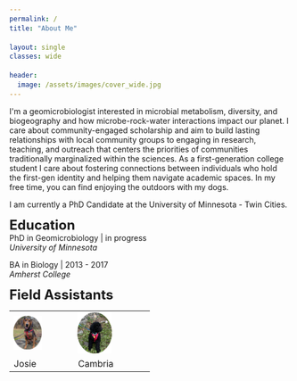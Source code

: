 ```yaml
---
permalink: /
title: "About Me"

layout: single
classes: wide

header:
  image: /assets/images/cover_wide.jpg
---
```

  
I'm a geomicrobiologist interested in microbial metabolism, diversity, and biogeography and how microbe-rock-water interactions impact our planet. I care about community-engaged scholarship and aim to build lasting relationships with local community groups to engaging in research, teaching, and outreach that centers the priorities of communities traditionally marginalized within the sciences. As a first-generation college student I care about fostering connections between individuals who hold the first-gen identity and helping them navigate academic spaces. In my free time, you can find enjoying the outdoors with my dogs.

I am currently a PhD Candidate at the University of Minnesota - Twin Cities. 


__<font size = "5" >Education</font>__  
PhD in Geomicrobiology     |     in progress  
*University of Minnesota* 
  
BA in Biology              |      2013 - 2017  
*Amherst College*


__<font size = "5" >Field Assistants</font>__  
<table style="width: 50%;">
<tbody>
  <tr>
    <td class="tg-0lax"><img src="/assets/images/josie_round.png" alt="" width="50%"></td>
    <td class="tg-0lax"><img src="/assets/images/cam_round.png" alt="" width="50%"></td>
  </tr>
  <tr>
    <td class="tg-0lax" style="font-size: medium;" >Josie</td>
    <td class="tg-0lax" style="font-size: medium;">Cambria</td>
  </tr>

